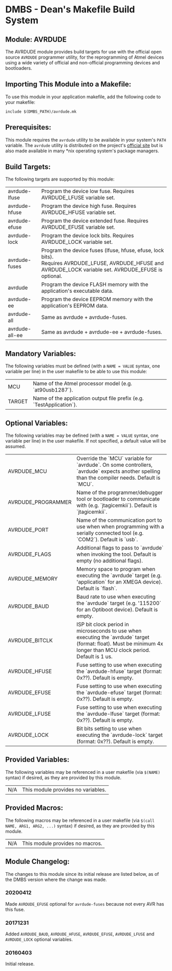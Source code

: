 DMBS - Dean's Makefile Build System
===================================


Module: AVRDUDE
-----------------

The AVRDUDE module provides build targets for use with the official
open source `AVRDUDE` programmer utility, for the reprogramming of Atmel devices
using a wide variety of official and non-official programming devices and
bootloaders.

## Importing This Module into a Makefile:

To use this module in your application makefile, add the following code to your
makefile:

    include $(DMBS_PATH)/avrdude.mk

## Prerequisites:

This module requires the `avrdude` utility to be available in your
system's `PATH` variable. The `avrdude` utility is distributed on the project's
[official site](https://savannah.nongnu.org/projects/avrdude) but is also
made available in many *nix operating system's package managers.

## Build Targets:

The following targets are supported by this module:

<table>
 <tbody>
   <tr>
    <td>avrdude-lfuse</td>
    <td>Program the device low fuse. Requires AVRDUDE_LFUSE variable set.</td>
   </tr>
   <tr>
    <td>avrdude-hfuse</td>
    <td>Program the device high fuse. Requires AVRDUDE_HFUSE variable set.</td>
   </tr>
   <tr>
    <td>avrdude-efuse</td>
    <td>Program the device extended fuse. Requires AVRDUDE_EFUSE variable set.</td>
   </tr>
   <tr>
    <td>avrdude-lock</td>
    <td>Program the device lock bits. Requires AVRDUDE_LOCK variable set.</td>
   </tr>
   <tr>
    <td>avrdude-fuses</td>
    <td>
     Program the device fuses (lfuse, hfuse, efuse, lock bits).<br>
     Requires AVRDUDE_LFUSE, AVRDUDE_HFUSE and AVRDUDE_LOCK variable set. AVRDUDE_EFUSE is optional.
    </td>
   </tr>
   <tr>
    <td>avrdude</td>
    <td>Program the device FLASH memory with the application's executable data.</td>
   </tr>
   <tr>
    <td>avrdude-ee</td>
    <td>Program the device EEPROM memory with the application's EEPROM data.</td>
   </tr>
   <tr>
    <td>avrdude-all</td>
    <td>Same as avrdude + avrdude-fuses.</td>
   </tr>
   <tr>
    <td>avrdude-all-ee</td>
    <td>Same as avrdude + avrdude-ee + avrdude-fuses.</td>
   </tr>
 </tbody>
</table>

## Mandatory Variables:

The following variables must be defined (with a `NAME = VALUE` syntax, one
variable per line) in the user makefile to be able to use this module:

<table>
 <tbody>
   <tr>
    <td>MCU</td>
    <td>Name of the Atmel processor model (e.g. `at90usb1287`).</td>
   </tr>
   <tr>
    <td>TARGET</td>
    <td>Name of the application output file prefix (e.g. `TestApplication`).</td>
   </tr>
 </tbody>
</table>

## Optional Variables:

The following variables may be defined (with a `NAME = VALUE` syntax, one
variable per line) in the user makefile. If not specified, a default value will
be assumed.

<table>
 <tbody>
   <tr>
    <td>AVRDUDE_MCU</td>
    <td>Override the `MCU` variable for `avrdude`. On some controllers, `avrdude` expects another spelling than the compiler needs. Default is `MCU`.</td>
   </tr>
   <tr>
    <td>AVRDUDE_PROGRAMMER</td>
    <td>Name of the programmer/debugger tool or bootloader to communicate with (e.g. `jtagicemkii`). Default is `jtagicemkii`.</td>
   </tr>
   <tr>
    <td>AVRDUDE_PORT</td>
    <td>Name of the communication port to use when when programming with a serially connected tool (e.g. `COM2`). Default is `usb`.</td>
   </tr>
   <tr>
    <td>AVRDUDE_FLAGS</td>
    <td>Additional flags to pass to `avrdude` when invoking the tool. Default is empty (no additional flags).</td>
   </tr>
   <tr>
    <td>AVRDUDE_MEMORY</td>
    <td>Memory space to program when executing the `avrdude` target (e.g. 'application` for an XMEGA device). Default is `flash`.</td>
   </tr>
   <tr>
    <td>AVRDUDE_BAUD</td>
    <td>Baud rate to use when executing the `avrdude` target (e.g. '115200` for an Optiboot device). Default is empty.</td>
   </tr>
   <tr>
    <td>AVRDUDE_BITCLK</td>
    <td>ISP bit clock period in microseconds to use when executing the `avrdude` target (format: float). Must be minimum 4x longer than MCU clock period. Default is 1 us.</td>
   </tr>
   <tr>
    <td>AVRDUDE_HFUSE</td>
    <td>Fuse setting to use when executing the `avrdude-hfuse` target (format: 0x??). Default is empty.</td>
   </tr>
   <tr>
    <td>AVRDUDE_EFUSE</td>
    <td>Fuse setting to use when executing the `avrdude-efuse` target (format: 0x??). Default is empty.</td>
   </tr>
   <tr>
    <td>AVRDUDE_LFUSE</td>
    <td>Fuse setting to use when executing the `avrdude-lfuse` target (format: 0x??). Default is empty.</td>
   </tr>
   <tr>
    <td>AVRDUDE_LOCK</td>
    <td>Bit bits setting to use when executing the `avrdude-lock` target (format: 0x??). Default is empty.</td>
   </tr>
 </tbody>
</table>

## Provided Variables:

The following variables may be referenced in a user makefile (via `$(NAME)`
syntax) if desired, as they are provided by this module.

<table>
 <tbody>
   <tr>
    <td>N/A</td>
    <td>This module provides no variables.</td>
   </tr>
 </tbody>
</table>

## Provided Macros:

The following macros may be referenced in a user makefile (via
`$(call NAME, ARG1, ARG2, ...)` syntax) if desired, as they are provided by
this module.

<table>
 <tbody>
   <tr>
    <td>N/A</td>
    <td>This module provides no macros.</td>
   </tr>
 </tbody>
</table>

## Module Changelog:

The changes to this module since its initial release are listed below, as of the
DMBS version where the change was made.

### 20200412
Made `AVRDUDE_EFUSE` optional for `avrdude-fuses` because not every AVR has this fuse.

### 20171231
Added `AVRDUDE_BAUD`, `AVRDUDE_HFUSE`, `AVRDUDE_EFUSE`, `AVRDUDE_LFUSE` and
`AVRDUDE_LOCK` optional variables.

### 20160403
Initial release.
